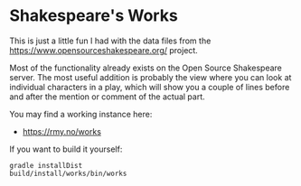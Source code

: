 
# Shakespeare's Works

This is just a little fun I had with the data files from the https://www.opensourceshakespeare.org/ project.

Most of the functionality already exists on the Open Source Shakespeare server. The most useful addition is probably the view where you can look at individual characters in a play, which will show you a couple of lines before and after the mention or comment of the actual part.

You may find a working instance here:

 * https://rmy.no/works


If you want to build it yourself:

```
gradle installDist
build/install/works/bin/works
```


